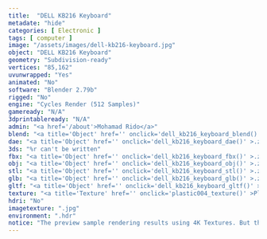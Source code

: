 ```yaml
---
title:  "DELL KB216 Keyboard"
metadate: "hide"
categories: [ Electronic ]
tags: [ computer ]
image: "/assets/images/dell-kb216-keyboard.jpg"
object: "DELL KB216 Keyboard"
geometry: "Subdivision-ready"
vertices: "85,162"
uvunwrapped: "Yes"
animated: "No"
software: "Blender 2.79b"
rigged: "No"
engine: "Cycles Render (512 Samples)"
gameready: "N/A"
3dprintableready: "N/A"
admin: "<a href='/about'>Mohamad Rido</a>"
blend: "<a title='Object' href='' onclick='dell_kb216_keyboard_blend()' >.zip 6.4 MB</a>"
dae: "<a title='Object' href='' onclick='dell_kb216_keyboard_dae()' >.zip 2.3 MB</a>"
3ds: "%r can't be written"
fbx: "<a title='Object' href='' onclick='dell_kb216_keyboard_fbx()' >.zip 2.4 MB</a>"
obj: "<a title='Object' href='' onclick='dell_kb216_keyboard_obj()' >.zip 1.9 MB</a>"
stl: "<a title='Object' href='' onclick='dell_kb216_keyboard_stl()' >.zip 1.9 MB</a>"
glb: "<a title='Object' href='' onclick='dell_kb216_keyboard_glb()' >.zip 4.7 MB</a>"
gltf: "<a title='Object' href='' onclick='dell_kb216_keyboard_gltf()' >.zip 4.9 MB</a>"
texture: "<a title='Texture' href='' onclick='plastic004_texture()' >Plastic004</a>"
hdri: "No"
imagetexture: ".jpg"
environment: ".hdr"
notice: "The preview sample rendering results using 4K Textures. But the .blend file format available for download uses 1K as the sample to reduce the file size when you download it."
---
```

